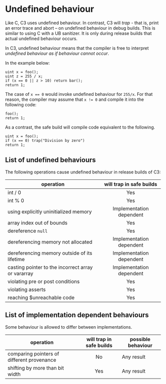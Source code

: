 # Undefined behaviour

Like C, C3 uses undefined behaviour. In contrast, C3 will *trap* - that is, print an error trace and abort – on undefined behaviour in debug builds. This is similar to using C with a UB sanitizer. It is only during release builds that actual undefined behaviour occurs.

In C3, undefined behaviour means that the compiler is free to interpret *undefined behaviour as if behaviour cannot occur*.

In the example below:

```
uint x = foo();
uint z = 255 / x;
if (x == 0 || z > 10) return bar();
return 1;
```

The case of `x == 0` would invoke undefined behaviour for `255/x`. For that reason, 
the compiler may assume that `x != 0` and compile it into the following code: 

```
foo();
return 1;
```

As a contrast, the safe build will compile code equivalent to the following.

```
uint x = foo();
if (x == 0) trap("Division by zero")
return 1;
```

## List of undefined behaviours

The following operations cause undefined behaviour in release builds of C3:

| operation | will trap in safe builds
| --- | :-: |
| int / 0 | Yes |
| int % 0 | Yes |
| using explicitly uninitialized memory | Implementation dependent |
| array index out of bounds | Yes |
| dereference `null` | Yes |
| dereferencing memory not allocated | Implementation dependent |
| dereferencing memory outside of its lifetime | Implementation dependent |
| casting pointer to the incorrect array or vararray | Implementation dependent |
| violating pre or post conditions | Yes |
| violating asserts | Yes |
| reaching $unreachable code | Yes |

## List of implementation dependent behaviours

Some behaviour is allowed to differ between implementations.

| operation | will trap in safe builds | possible behaviour
| --- | :-: | --- |
| comparing pointers of different provenance | No | Any result |
| shifting by more than bit width | Yes | Any result |

